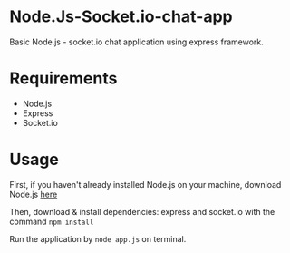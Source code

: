 Node.Js-Socket.io-chat-app
===========================

Basic Node.js - socket.io chat application using express framework. 

Requirements
============

* Node.js
* Express
* Socket.io

Usage
======

First, if you haven't already installed Node.js on your machine, download Node.js [here](http://nodejs.org/download/)

Then, download & install dependencies: express and socket.io with the command `npm install`

Run the application by `node app.js`  on terminal.






